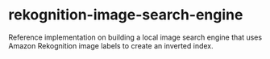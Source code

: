 # rekognition-image-search-engine
Reference implementation on building a local image search engine that uses Amazon Rekognition image labels to create an inverted index.
